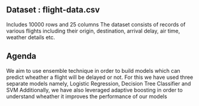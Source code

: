 ## Dataset : flight-data.csv
Includes 10000 rows and 25 columns
The dataset consists of records of various flights including their origin, destination, arrival delay, air time, weather details etc.

## Agenda
We aim to use ensemble technique in order to build models which can predict wheather a flight will be delayed or not.
For this we have used three separate models namely, Logistic Regression, Decision Tree Classifier and SVM
Additionally, we have also leveraged adaptive boosting in order to understand wheather it improves the performance of our models
